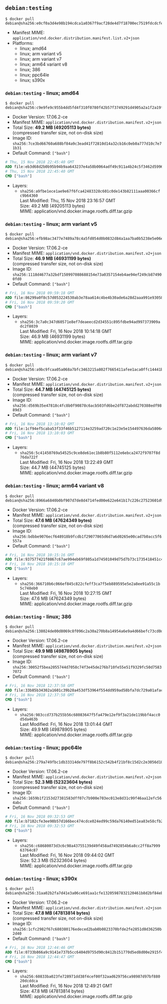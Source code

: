 ## `debian:testing`

```console
$ docker pull debian@sha256:e0cf0a3d4e98b194cdca1a0367f9acf28de4d7f18700ec7519fdcdcfef4d23c1
```

-	Manifest MIME: `application/vnd.docker.distribution.manifest.list.v2+json`
-	Platforms:
	-	linux; amd64
	-	linux; arm variant v5
	-	linux; arm variant v7
	-	linux; arm64 variant v8
	-	linux; 386
	-	linux; ppc64le
	-	linux; s390x

### `debian:testing` - linux; amd64

```console
$ docker pull debian@sha256:c9e9fe9c955b4dd5fd4f310f0780f42b57f3749291d4905a2a1f2a19fc29902d
```

-	Docker Version: 17.06.2-ce
-	Manifest MIME: `application/vnd.docker.distribution.manifest.v2+json`
-	Total Size: **49.2 MB (49205113 bytes)**  
	(compressed transfer size, not on-disk size)
-	Image ID: `sha256:7ce3bd66760a688bf84a9c3ead41f72810d14a32cb16c0eb0a777d10c7e71b31`
-	Default Command: `["bash"]`

```dockerfile
# Thu, 15 Nov 2018 22:45:40 GMT
ADD file:eb3d68d2b0b95b94b9aa643237e4a58b0064adf49c911a4b24c5f3462d5996f1 in / 
# Thu, 15 Nov 2018 22:45:40 GMT
CMD ["bash"]
```

-	Layers:
	-	`sha256:a9fbe1ece1ae9e67f6fca42483328c601c0de143b82111aaa00366cfc9b64360`  
		Last Modified: Thu, 15 Nov 2018 23:16:57 GMT  
		Size: 49.2 MB (49205113 bytes)  
		MIME: application/vnd.docker.image.rootfs.diff.tar.gzip

### `debian:testing` - linux; arm variant v5

```console
$ docker pull debian@sha256:efb98ac3477e7489a78c4a5fd054d0b0832d84a1aa7ba0b5238e5e06eb430b33
```

-	Docker Version: 17.06.2-ce
-	Manifest MIME: `application/vnd.docker.distribution.manifest.v2+json`
-	Total Size: **46.9 MB (46931199 bytes)**  
	(compressed transfer size, not on-disk size)
-	Image ID: `sha256:1118d4677a32bdf150997088688154e73a0357154eb4ae94ef249cb874900fd0`
-	Default Command: `["bash"]`

```dockerfile
# Fri, 16 Nov 2018 09:59:18 GMT
ADD file:86299a0f8c57d053224530ab3e78aa614c4be4b30ade6a28d2aaa991e9305828 in / 
# Fri, 16 Nov 2018 09:59:20 GMT
CMD ["bash"]
```

-	Layers:
	-	`sha256:3c7a0c347d60571e8ef7deaeecd2d34551c895fdbe94ad997373909adc2f8039`  
		Last Modified: Fri, 16 Nov 2018 10:14:18 GMT  
		Size: 46.9 MB (46931199 bytes)  
		MIME: application/vnd.docker.image.rootfs.diff.tar.gzip

### `debian:testing` - linux; arm variant v7

```console
$ docker pull debian@sha256:a9bc9fcaa05a068a7bfc3463215a802f7665411afee1aca0ffc14441bcfc8ad1
```

-	Docker Version: 17.06.2-ce
-	Manifest MIME: `application/vnd.docker.distribution.manifest.v2+json`
-	Total Size: **44.7 MB (44745125 bytes)**  
	(compressed transfer size, not on-disk size)
-	Image ID: `sha256:d569b35e47818c4fc8b0f90878c6acb503fd6be2df872abdd270388edf9889d3`
-	Default Command: `["bash"]`

```dockerfile
# Fri, 16 Nov 2018 13:10:02 GMT
ADD file:1cf94ef5caba53f33f46b5127114e3259ad720c1e23e5e154497636da580641f in / 
# Fri, 16 Nov 2018 13:10:03 GMT
CMD ["bash"]
```

-	Layers:
	-	`sha256:5c41450769a54525c9ce8de61ec1b8b80f5112e6ebca2472f9707f8d76da722f`  
		Last Modified: Fri, 16 Nov 2018 13:22:49 GMT  
		Size: 44.7 MB (44745125 bytes)  
		MIME: application/vnd.docker.image.rootfs.diff.tar.gzip

### `debian:testing` - linux; arm64 variant v8

```console
$ docker pull debian@sha256:8966a6840b0bf907d7de8d4714fed00e622e641b17c226c27523601d96e0999a
```

-	Docker Version: 17.06.2-ce
-	Manifest MIME: `application/vnd.docker.distribution.manifest.v2+json`
-	Total Size: **47.6 MB (47624349 bytes)**  
	(compressed transfer size, not on-disk size)
-	Image ID: `sha256:bdbbe9076ecf648918b9fcdb1f29077865d6d7a6d0265e00cad7b0acc5f6557a`
-	Default Command: `["bash"]`

```dockerfile
# Fri, 16 Nov 2018 10:15:16 GMT
ADD file:937577421f0867c67ae994eb69f805a1d74501049d75d7b73c1735418451c4e6 in / 
# Fri, 16 Nov 2018 10:15:18 GMT
CMD ["bash"]
```

-	Layers:
	-	`sha256:366710b6c066ef845c822cfeff3ca7f5eb889595e5e2a8ee91a55c1b5c748eb0`  
		Last Modified: Fri, 16 Nov 2018 10:27:15 GMT  
		Size: 47.6 MB (47624349 bytes)  
		MIME: application/vnd.docker.image.rootfs.diff.tar.gzip

### `debian:testing` - linux; 386

```console
$ docker pull debian@sha256:138024de00d8069c8f096c2a30a270b8a14954a6e9a4d66befc73cd0de7e4f8e
```

-	Docker Version: 17.06.2-ce
-	Manifest MIME: `application/vnd.docker.distribution.manifest.v2+json`
-	Total Size: **49.9 MB (49878905 bytes)**  
	(compressed transfer size, not on-disk size)
-	Image ID: `sha256:30052f5bea2055744d7058c74f3e45de276b710fe55e51f9329fc50d75837072`
-	Default Command: `["bash"]`

```dockerfile
# Fri, 16 Nov 2018 12:37:58 GMT
ADD file:33b85b34302a1601c39b28a453df53964f554dd959ad58bfa7dc729a01afac0c in / 
# Fri, 16 Nov 2018 12:37:58 GMT
CMD ["bash"]
```

-	Layers:
	-	`sha256:983ccd737b255b56c68083647f5fa479e12ef9f3a21de119bbf4acc0d5da463b`  
		Last Modified: Fri, 16 Nov 2018 13:01:44 GMT  
		Size: 49.9 MB (49878905 bytes)  
		MIME: application/vnd.docker.image.rootfs.diff.tar.gzip

### `debian:testing` - linux; ppc64le

```console
$ docker pull debian@sha256:279a749fbc1db33314de797f8b6152c542b4f21bf8c15d2c2e3056d10827886e
```

-	Docker Version: 17.06.2-ce
-	Manifest MIME: `application/vnd.docker.distribution.manifest.v2+json`
-	Total Size: **52.3 MB (52323604 bytes)**  
	(compressed transfer size, not on-disk size)
-	Image ID: `sha256:1659b1f2153d27381583dff07c7b900e703ec013e8d31c99f46aa12efc564abc`
-	Default Command: `["bash"]`

```dockerfile
# Fri, 16 Nov 2018 09:32:53 GMT
ADD file:b7182cfe3ee98b57d166bec474cdce024ed99c59da76140ed51ea83e58cfb213 in / 
# Fri, 16 Nov 2018 09:32:53 GMT
CMD ["bash"]
```

-	Layers:
	-	`sha256:c68680073d3c6c98a43755139d49f458ad7492854b6a8cc2ff8a799963764c87`  
		Last Modified: Fri, 16 Nov 2018 09:44:02 GMT  
		Size: 52.3 MB (52323604 bytes)  
		MIME: application/vnd.docker.image.rootfs.diff.tar.gzip

### `debian:testing` - linux; s390x

```console
$ docker pull debian@sha256:31aa02b2fa7d41e3a06ce691aa1cfe13205987832120461b8d2bf84eb36ddc1d
```

-	Docker Version: 17.06.2-ce
-	Manifest MIME: `application/vnd.docker.distribution.manifest.v2+json`
-	Total Size: **47.8 MB (47813814 bytes)**  
	(compressed transfer size, not on-disk size)
-	Image ID: `sha256:1cfc2982f67c680380176edeced2bab0b0823370bfde2fe2851d0d36250b2d40`
-	Default Command: `["bash"]`

```dockerfile
# Fri, 16 Nov 2018 12:44:46 GMT
ADD file:0733b866a9c9141e737b5cc6404d9755d90c8412b151770d5ed8d00e2915f41a in / 
# Fri, 16 Nov 2018 12:44:47 GMT
CMD ["bash"]
```

-	Layers:
	-	`sha256:60833ba023fe728971dd38f4cef00f32aad629756ca98987d97bf88020dcddca`  
		Last Modified: Fri, 16 Nov 2018 12:49:21 GMT  
		Size: 47.8 MB (47813814 bytes)  
		MIME: application/vnd.docker.image.rootfs.diff.tar.gzip
